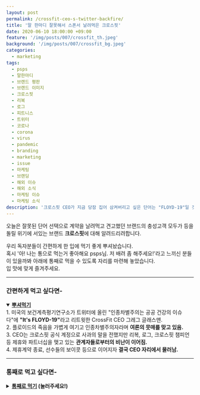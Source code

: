 ```yaml
---
layout: post
permalink: /crossfit-ceo-s-twitter-backfire/
title: '말 한마디 잘못해서 스폰서 날려먹은 크로스핏'
date: 2020-06-10 18:00:00 +09:00
feature: '/img/posts/007/crossfit_th.jpeg'
background: '/img/posts/007/crossfit_bg.jpeg'
categories:
  - marketing
tags:
  - psps
  - 말한마디
  - 브랜드 평판
  - 브랜드 이미지
  - 크로스핏
  - 리복
  - 로그
  - 피트니스
  - 트위터
  - 코로나
  - corona
  - virus
  - pandemic
  - branding
  - marketing
  - issue
  - 마케팅
  - 브랜딩
  - 해외 이슈
  - 해외 소식
  - 마케팅 이슈
  - 마케팅 소식
description: '크로스핏 CEO가 지금 당잠 집어 삼켜버리고 싶은 단어는 "FLOYD-19"일 것이다.'
---
```


오늘은 잘못된 단어 선택으로 계약을 날려먹고 견고했던 브랜드의 충성고객 모두가 등을 돌릴 위기에 서있는 브랜드 **크로스핏**에 대해 알려드리려합니다.

우리 독자분들이 간편하게 한 입에 먹기 좋게 뿌셔놨습니다.<br>
혹시 '아! 나는 통으로 먹는거 좋아해요 psps님. 저 배려 좀 해주세요!'라고 느끼신 분들이 있을까봐 아래에 통째로 먹을 수 있도록 자리를 마련해 놓았습니다.<br>
입 맛에 맞게 즐겨주세요.

<hr class = 'hr_img'>

### 간편하게 먹고 싶다면-

<details open>
<summary><strong><u>뿌셔먹기</u></strong></summary>
<div markdown = "1">
1. 미국의 보건계측평기연구소가 트위터에 올린 "인종차별주의는 공공 건강의 이슈다"에 <strong>"It's FLOYD-19"</strong>라고 리트윗한 CrossFit CEO 그레그 글래스맨.<br>
2. 플로이드의 죽음을 가볍게 여기고 인종차별주의자라며 <strong>여론의 뭇매를 맞고 있음.</strong><br>
3. CEO는 크로스핏 공식 계정으로 사과의 말을 전했지만 리복, 로그, 크로스핏 챔피언 등 제휴와 파트너십을 맺고 있는 <strong>관계자들로부터의 비난이 이어짐.</strong><br>
4. 제휴계약 종료, 선수들의 보이콧 등으로 이어지자 <strong>결국 CEO 자리에서 물러남.</strong>
</div>
</details>
<hr class = 'hr_img'>




### 통째로 먹고 싶다면-

<details>
<summary><strong><u>통째로 먹기</u> (눌러주세요!)</strong></summary>
<div markdown = "1">

<br>
## 말 한마디로 파트너십 날려먹은 브랜드, 크로스핏

크로스핏(CrossFit)이란 미국 Greg Glassman이 만든 운동방법론인 동시에 피트니스 클럽 브랜드입니다.

<img src = "/img/posts/007/crossfit_logo.jpeg" alt = '크로스핏 로고' class = 'img_center'/>


크로스핏 운동은 일반 헬스장에서 오늘은 상체, 내일은 하체 이렇게 특정 근육을 집중적으로 개발하는게 아니고

"파워리프팅의 '최대근력', 역도의 '파워', 육상의 '스피드' 기계 체조의 '협응력'... 서로 다른 영역을 한 데 모으니 장비도 다양해진다. [아령](https://ko.wikipedia.org/wiki/아령)과 [역기](https://ko.wikipedia.org/wiki/바벨) 이외에도 크로스핏 체육관에는 케틀벨, 메디신볼, 우드링, [샌드백](https://ko.wikipedia.org/wiki/샌드백), 타이어, 심지어 밧줄 등 다양한 운동장비들이 즐비하다."(출처: 위키백과)

운동은 일반 학원처럼 **1시간 동안** 하는데 크로스핏이 인기가 있는 이유는 **다양한 영역의 운동**들을 경험해볼 수 있으며 여기에 **게임요소**(경쟁)를 더해 참여자들에게 동기를 부여해 고강도 **운동을 재밌게** 할 수 있습니다.

이런 요소들 때문에 많은 인기를 끌어 2019년 크로스핏과 제휴를 맺은 운동점이 15,200개 생겨났습니다. 그리고 2007년부터 매년 The CrossFit Games를 개최해 크로스핏 스포츠게임을 만들어 팬들에게 도전정신을 불타오르게 했습니다. 하지만 규모가 점점 커지다보니 생기는 재정적인 문제로 2011년부터 리복과 타이틀 스폰서를 체결해 TV 중계를 하며 수익을 만들어냈죠.

## 문제의 사건

그런 리복이 최근 크로스핏 CEO의 트위터 한 마디 때문에 계약을 더 이상 연장하지 않겠다고 한 **사건**이 생겼습니다.

2020년 6월 6일(*사진 속 날짜는 미국시간보다 빠른 곳에서 캡쳐되었기 때문에 다른 것. 6월 6일이 맞음*) 보건계측평가연구소(Institue For Health Metircs and Evaluation, IHME)에서 Director 크리스토퍼 머레이(Christopher Murray)의 지지선언문 링크를 공유하면서 시작되었는데요. "Racism is a public health issue"(인종차별주의는 공중 건강 문제다)라는 제목의 글이었습니다. 같은 날 이를 본 CrossFit의 CEO인 그레그 글래스맨은 해당 글에 **"It's FLOYD-19"**(이건 플로이드-19이야)라며 리트윗했던 게 문제가 된건데요.

<img src = '/img/posts/007/greg_twitter.jpg' class = 'img_center' alt = 'IMHE가 "인종차별주의는 공중의 건강 문제다"라고 올린 트위터에 크로스핏 CEO가 문제의 리트윗을 했다'/>

Floyd는 [이전 포스트: 블랙라이브즈매터. 전세계가 지지하다.](https://psps.world/blm-worldwide/)에서 다룬 2020년 5월 25일 백인 경찰이 숨질 때까지 무릎으로 목을 눌러 사망한 흑인 남성의 이름입니다. 현재 전세계에 퍼진 블랙라이브즈매터 시위를 마치 전세계 700만명의 감염자와 40만명이 넘는 사망자를 야기한 COVID-19와 같은 전염병으로 동일시한 듯한 뉘앙스를 풍겨 외신들은 물론 크로스핏 내부 커뮤니티에서도 비판이 커졌습니다. 그는 **인종차별자**라며 비난하고 **플로이드의 죽음을 가볍게 만들었다**라는 비판 또한 받았습니다.

## Reebok 반응

이 트윗을 본 크로스핏의 메인 스폰서로서 10년 독점 계약을 맺은 Reebok은

> *“Our partnership with CrossFit HQ comes to an end later this year. Recently, we have been in discussions regarding a new agreement, however, in light of recent events, we have made the decision to **end our partnership** with CrossFit HQ.”<br>
> "크로스핏과의 파트너십은 이번 년으로 끝나게된다. 최근 새로운 계약에 대해 이야기를 나누는 중이었다. 그러나 최근에 발생한 이슈로 크로스핏 본사와의 **파트너십을 끊기로 결정**했다."*

## ROGUE 반응

2010년부터 CrossFit Games의 메인 장비 제공 업체이자 역도 바벨, 플레이드, 크로스핏 박스 등 피트니스 관련  장비 제조 및 유통 업체인 로그 피트니스도 Glassman의 트윗에

> *“Rogue does not support the latest statements made by the CrossFit CEO, Greg Glassman.
> His comments are unacceptable under all conditions."<br>
> "우린 크로스핏 CEO 그레그 글래스맨의 가장 최근 발언을 지지하지 않습니다.
> 그의 발언은 그 어떤 조건으로도 절대 받아들일 수 없습니다."*

<img class = 'img_center' src = "/img/posts/007/rogue_out.png" alt = "크로스핏 CEO의 발언에 크게 실망해 크로스핏 대회 스폰서를 그만할 것이며 앞으로의 크로스핏 행보가 파트너십에 영향을 줄것이다라고 말하는 피트니스 기구 제작 및 공급 업체 로그"/>

이어 2020년 ROGUE Invitational(크로스핏 대회)에 **CrossFit 로고를 제외**할 것이며 앞으로 크로스핏 대회에 장비 스폰서가 될지 말지는 **CrossFit 리더십의 향후 태도에 달려있다**고 못 박았습니다.

## 크로스핏 선수들의 반응

CrossFit Games 4회 우승자이자 크로스핏의 대표 인물인 Rich Froning은

<img class = 'img_center' src = "/img/posts/007/rich_disappointed.png" alt = "크로스핏 게임 4회 우승자 리치 프로닝이 인스타그램에 크로스핏 CEO를 비판하는 내용의 영상을 업로드"/>

그의 140만명 팔로워에게 우리 모두가 뭉쳐야 하는 시기에 균열을 야기하는 냉담한 발언을 하는 리더십에 충성심을 유지하기 불가능하다라며 크로스핏 CEO를 비판했습니다.

크로스핏 게임 3회 우승자인 티아 클레어는 크로스핏과 함께하는 미래가 불투명하다, 크로스핏의 향후 방향성에 달려있다고 130만 팔로워에게 전했습니다.

<img class = 'img_center' src = "/img/posts/007/tia_disappointed.png" alt = "크로스핏 3회 우승자 티어 클레어가 인스타그램 팔로워들에게 크로스핏 CEO의 트위터 관련 내용을 언급한다"/>

### 보이콧하는 선수들

비판에서 멈추지 않고 아예 대회 출전을 포기하는 선수들도 나타났는데요. Chandler Smith, Noah Olsen 그리고 Kristi Eramo는 I'm out 사진을 포스팅하며 많은 고민 끝에 대회 출전 포기 의사를 전한다 밝혔습니다. 그들의 출전의사는 **앞으로의 크로스핏 행보**에 달려있다고도 전했습니다.

<img class = 'img_center' src = '/img/posts/007/crossfit_imout.png' alt = "검은색 배경에 쓰여진 I'm out. 크로스핏 선수들이 대회 출전을 보이콧하는 사진을 인스타그램에 포스트"/>

결국 트윗 이후 3일간 비판이 이어지자 Glassman은 6월 10일 CEO에서 **ex-CEO**가 되었습니다.

## 크로스핏 CEO는 진짜 인종차별주의자인가?

<u><strong>그렇지 않습니다.</strong></u>

<img class = 'img_center' src = "/img/posts/007/glassman_twitter_retwit.png" alt = '그레그 글래스맨의 논란의 트위터와 리트윗'/>

그는 IHME을 향해 "너네들이 잘못 만든 (전염병 확산 시뮬레이션)모델이 우릴 모두 가뒀는데 이젠 인종차별주의 해결 모델까지 만드시겠다? 조지 플로이드를 죽인 잔인한 살인이 전국 시위로 번졌다. 격리조치만으로 모든 연령과 모든 정치적 제도 아래 의심, 불신, 그리고 폭동의 흐름이 동반됐다"라고 했습니다.

### 왜 IHME를 비난해?

그가 IHME를 비난하는 이유는 트럼프 미국 대통령이 quarantine 조치를 결정하는데 IHME의 모델이 중요 역할을 했기 때문인데요. 2020년 미국에서 COVID-19으로 인한 사망을 예측하는 모델을 발표했는데 많은 전문가들이 모델에 결함이 있음을 비판했습니다. 하지만 트럼프 행정부가 개발하는 전염병 가이드라인에 많은 영향을 끼쳤고 격리조치에 화가난 Greg Glassman은 예측하는 모델을 제대로 만들지도 못한 IHME의 최근 블랙라이브즈매터를 지지하는 트윗이 아니꼬왔던 겁니다.

그러나 그가 던졌던 부메랑이 그가 다시 잡을 수 없을 정도로 커져버렸습니다. IHME를 비판하려는 목적으로 내보낸 트윗 한 문장이 단단히 쌓아온 브랜드와  그 커뮤니티를 흔들어 무너트린 작은 날개짓이 된겁니다.

## 마무리

최근 장성규의 워크맨에서도 편집자가 실수로 일베 용어를 자막으로 달아 뭇매를 맞았던 적이 있었습니다. 그것이 의도적이지 않았다 하더라도 보는 사람 으로 하여금 다른 해석의 여지가 있는 단어 또는 문장을 사용해 브랜드에 피해를 입히는 일은 최대한 줄여야겠죠.

이번 크로스핏 트위터 사건을 통해 다시 한번 sns 또는 공식 석상에서 내뱉는 단어 하나하나에 주의를 기울이는 계기가 되었으면 좋겠습니다. 잘못된 단어 때문에 브랜드 이미지를 날려먹는 것만큼 억울한 일은 만들지 않아야겠죠.

이런 문제는 브랜드 홍보를 담당하는 마케터뿐만아니라 대표부터 말단 직원까지 모든 구성원들이 주의를 기울여야합니다. **단 한명의 잘못된 언행이 브랜드의 이미지를 바꿀 수 있으니까요.**

지금까지, 세상 마케팅 이슈를 뿌시고 다니는 PSPS였습니다.
</div>
</details>
<span>
<br><br>
</span>
